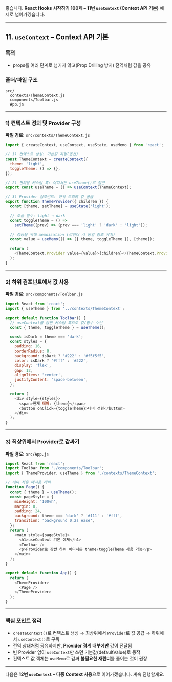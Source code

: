 좋습니다.
**React Hooks 시작하기 100제 – 11번 `useContext` (Context API 기본)** 예제로 넘어가겠습니다.

---

## 11. `useContext` – Context API 기본

### 목적

* props를 여러 단계로 넘기지 않고(Prop Drilling 방지) 전역처럼 값을 공유

### 폴더/파일 구조

```
src/
  contexts/ThemeContext.js
  components/Toolbar.js
  App.js
```

---

### 1) 컨텍스트 정의 및 Provider 구성

**파일 경로:** `src/contexts/ThemeContext.js`

```javascript
import { createContext, useContext, useState, useMemo } from 'react';

// 1) 컨텍스트 생성: 기본값 지정(옵션)
const ThemeContext = createContext({
  theme: 'light',
  toggleTheme: () => {},
});

// 2) 편의용 커스텀 훅: 어디서든 useTheme()로 접근
export const useTheme = () => useContext(ThemeContext);

// 3) Provider 컴포넌트: 하위 트리에 값 공급
export function ThemeProvider({ children }) {
  const [theme, setTheme] = useState('light');

  // 토글 함수: light ↔ dark
  const toggleTheme = () =>
    setTheme((prev) => (prev === 'light' ? 'dark' : 'light'));

  // 성능을 위해 memoization (리렌더 시 동일 참조 유지)
  const value = useMemo(() => ({ theme, toggleTheme }), [theme]);

  return (
    <ThemeContext.Provider value={value}>{children}</ThemeContext.Provider>
  );
}
```

---

### 2) 하위 컴포넌트에서 값 사용

**파일 경로:** `src/components/Toolbar.js`

```javascript
import React from 'react';
import { useTheme } from '../contexts/ThemeContext';

export default function Toolbar() {
  // useContext를 감싼 커스텀 훅으로 값/함수 수신
  const { theme, toggleTheme } = useTheme();

  const isDark = theme === 'dark';
  const styles = {
    padding: 16,
    borderRadius: 8,
    background: isDark ? '#222' : '#f5f5f5',
    color: isDark ? '#fff' : '#222',
    display: 'flex',
    gap: 12,
    alignItems: 'center',
    justifyContent: 'space-between',
  };

  return (
    <div style={styles}>
      <span>현재 테마: {theme}</span>
      <button onClick={toggleTheme}>테마 전환</button>
    </div>
  );
}
```

---

### 3) 최상위에서 Provider로 감싸기

**파일 경로:** `src/App.js`

```javascript
import React from 'react';
import Toolbar from './components/Toolbar';
import { ThemeProvider, useTheme } from './contexts/ThemeContext';

// 테마 적용 예시용 래퍼
function Page() {
  const { theme } = useTheme();
  const pageStyle = {
    minHeight: '100vh',
    margin: 0,
    padding: 24,
    background: theme === 'dark' ? '#111' : '#fff',
    transition: 'background 0.2s ease',
  };
  return (
    <main style={pageStyle}>
      <h1>useContext 기본 예제</h1>
      <Toolbar />
      <p>Provider로 감싼 하위 어디서든 theme/toggleTheme 사용 가능</p>
    </main>
  );
}

export default function App() {
  return (
    <ThemeProvider>
      <Page />
    </ThemeProvider>
  );
}
```

---

### 핵심 포인트 정리

* `createContext()`로 컨텍스트 생성 → 최상위에서 `Provider`로 값 공급 → 하위에서 `useContext()`로 구독
* 전역 상태처럼 공유하지만, **Provider 경계 내부에만** 값이 전달됨
* 빈 Provider 없이 `useContext`만 쓰면 기본값(defaultValue)로 동작
* 컨텍스트 값 객체는 `useMemo`로 감싸 **불필요한 재렌더**를 줄이는 것이 권장

---

다음은 **12번 `useContext` – 다중 Context 사용**으로 이어가겠습니다.
계속 진행할게요.
